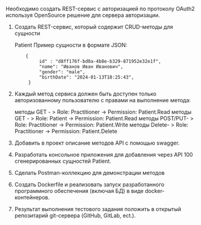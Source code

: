 Необходимо создать REST-сервис с авторизацией по протоколу OAuth2
используя OpenSource решение для сервера авторизации.

1. Создать REST-сервис, который содержит CRUD-методы для сущности

   Patient Пример сущности в формате JSON:


           {
                id" : "d8ff176f-bd0a-4b8e-b329-871952e32e1f",
                "name": "Иванов Иван Иванович",
                "gender": "male",
                "birthDate": "2024-01-13T18:25:43",
            }

2. Каждый метод сервиса должен быть доступен только авторизованному
   пользователю с правами на выполнение метода:


    методы GET - > Role: Practitioner -> Permission: Patient.Read
    методы GET - > Role: Patient -> Permission: Patient.Read
    методы POST/PUT- > Role: Practitioner -> Permission: Patient.Write
    методы Delete- > Role: Practitioner -> Permission: Patient.Delete

3. Добавить в проект описание методов API с помощью swagger.

4. Разработать консольное приложения для добавления через API 100
   сгенерированных сущностей Patient.

5. Сделать Postman-коллекцию для демонстрации методов

6. Создать Dockerfile и реализовать запуск разработанного программного
   обеспечения (включая БД) в виде docker-контейнеров.

7. Результат выполнения тестового задания положить в открытый
   репозитарий git-сервера (GitHub, GitLab, ect.).